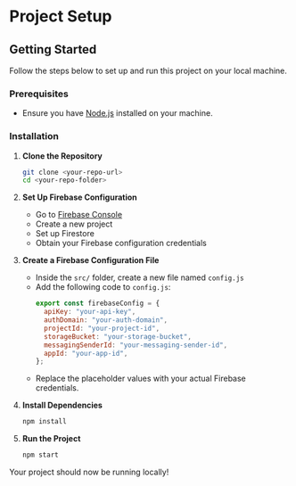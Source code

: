 # Project Setup

## Getting Started

Follow the steps below to set up and run this project on your local machine.

### Prerequisites

- Ensure you have [Node.js](https://nodejs.org/) installed on your machine.

### Installation

1. **Clone the Repository**

   ```sh
   git clone <your-repo-url>
   cd <your-repo-folder>
   ```

2. **Set Up Firebase Configuration**

   - Go to [Firebase Console](https://console.firebase.google.com/)
   - Create a new project
   - Set up Firestore
   - Obtain your Firebase configuration credentials

3. **Create a Firebase Configuration File**

   - Inside the `src/` folder, create a new file named `config.js`
   - Add the following code to `config.js`:
     ```js
     export const firebaseConfig = {
       apiKey: "your-api-key",
       authDomain: "your-auth-domain",
       projectId: "your-project-id",
       storageBucket: "your-storage-bucket",
       messagingSenderId: "your-messaging-sender-id",
       appId: "your-app-id",
     };
     ```
   - Replace the placeholder values with your actual Firebase credentials.

4. **Install Dependencies**

   ```sh
   npm install
   ```

5. **Run the Project**
   ```sh
   npm start
   ```

Your project should now be running locally!
